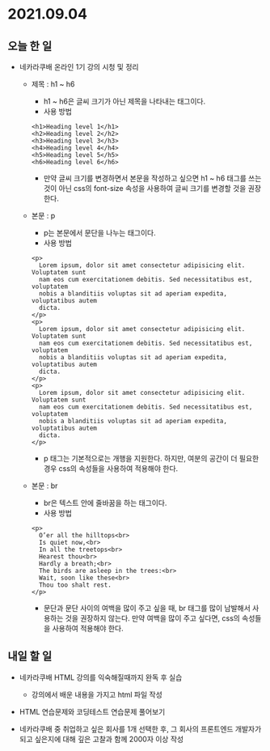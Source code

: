 # 2021.09.04
## 오늘 한 일
- 네카라쿠배 온라인 1기 강의 시청 및 정리
  - 제목 : h1 ~ h6
    - h1 ~ h6은 글씨 크기가 아닌 제목을 나타내는 태그이다.
    - 사용 방법
    ```
    <h1>Heading level 1</h1>
    <h2>Heading level 2</h2>
    <h3>Heading level 3</h3>
    <h4>Heading level 4</h4>
    <h5>Heading level 5</h5>
    <h6>Heading level 6</h6>
    ```
    - 만약 글씨 크기를 변경하면서 본문을 작성하고 싶으면 h1 ~ h6 태그를 쓰는 것이 아닌 css의 font-size 속성을 사용하여 글씨 크기를 변경할 것을 권장한다.


  - 본문 : p
    - p는 본문에서 문단을 나누는 태그이다.
    - 사용 방법
    ```
    <p>
      Lorem ipsum, dolor sit amet consectetur adipisicing elit. Voluptatem sunt
      nam eos cum exercitationem debitis. Sed necessitatibus est, voluptatem
      nobis a blanditiis voluptas sit ad aperiam expedita, voluptatibus autem
      dicta.
    </p>
    <p>
      Lorem ipsum, dolor sit amet consectetur adipisicing elit. Voluptatem sunt
      nam eos cum exercitationem debitis. Sed necessitatibus est, voluptatem
      nobis a blanditiis voluptas sit ad aperiam expedita, voluptatibus autem
      dicta.
    </p>
    <p>
      Lorem ipsum, dolor sit amet consectetur adipisicing elit. Voluptatem sunt
      nam eos cum exercitationem debitis. Sed necessitatibus est, voluptatem
      nobis a blanditiis voluptas sit ad aperiam expedita, voluptatibus autem
      dicta.
    </p>
    ```
    - p 태그는 기본적으로는 개행을 지원한다. 하지만, 여분의 공간이 더 필요한 경우 css의 속성들을 사용하여 적용해야 한다.


  - 본문 : br
    - br은 텍스트 안에 줄바꿈을 하는 태그이다.
    - 사용 방법
    ```
    <p>
      O’er all the hilltops<br>
      Is quiet now,<br>
      In all the treetops<br>
      Hearest thou<br>
      Hardly a breath;<br>
      The birds are asleep in the trees:<br>
      Wait, soon like these<br>
      Thou too shalt rest.
    </p>
    ```
    - 문단과 문단 사이의 여백을 많이 주고 싶을 때, br 태그를 많이 남발해서 사용하는 것을 권장하지 않는다. 만약 여백을 많이 주고 싶다면, css의 속성들을 사용하여 적용해야 한다.


## 내일 할 일
- 네카라쿠배 HTML 강의를 익숙해질때까지 완독 후 실습
    - 강의에서 배운 내용을 가지고 html 파일 작성


- HTML 연습문제와 코딩테스트 연습문제 풀어보기


- 네카라쿠배 중 취업하고 싶은 회사를 1개 선택한 후, 그 회사의 프론트엔드 개발자가 되고 싶은지에 대해 깊은 고찰과 함께 2000자 이상 작성
